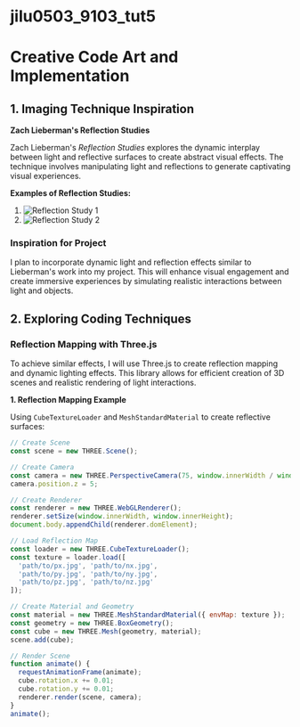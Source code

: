 # jilu0503_9103_tut5
# Creative Code Art and Implementation

## 1. Imaging Technique Inspiration

**Zach Lieberman's Reflection Studies**

Zach Lieberman's *Reflection Studies* explores the dynamic interplay between light and reflective surfaces to create abstract visual effects. The technique involves manipulating light and reflections to generate captivating visual experiences.

**Examples of Reflection Studies:**
1. ![Reflection Study 1](https://s3.amazonaws.com/zachlieberman.com/media/ReflectionStudies1.jpg)
2. ![Reflection Study 2](https://s3.amazonaws.com/zachlieberman.com/media/ReflectionStudies2.jpg)

### Inspiration for Project

I plan to incorporate dynamic light and reflection effects similar to Lieberman's work into my project. This will enhance visual engagement and create immersive experiences by simulating realistic interactions between light and objects.

## 2. Exploring Coding Techniques

### Reflection Mapping with Three.js

To achieve similar effects, I will use Three.js to create reflection mapping and dynamic lighting effects. This library allows for efficient creation of 3D scenes and realistic rendering of light interactions.

**1. Reflection Mapping Example**

Using `CubeTextureLoader` and `MeshStandardMaterial` to create reflective surfaces:

```javascript
// Create Scene
const scene = new THREE.Scene();

// Create Camera
const camera = new THREE.PerspectiveCamera(75, window.innerWidth / window.innerHeight, 0.1, 1000);
camera.position.z = 5;

// Create Renderer
const renderer = new THREE.WebGLRenderer();
renderer.setSize(window.innerWidth, window.innerHeight);
document.body.appendChild(renderer.domElement);

// Load Reflection Map
const loader = new THREE.CubeTextureLoader();
const texture = loader.load([
  'path/to/px.jpg', 'path/to/nx.jpg',
  'path/to/py.jpg', 'path/to/ny.jpg',
  'path/to/pz.jpg', 'path/to/nz.jpg'
]);

// Create Material and Geometry
const material = new THREE.MeshStandardMaterial({ envMap: texture });
const geometry = new THREE.BoxGeometry();
const cube = new THREE.Mesh(geometry, material);
scene.add(cube);

// Render Scene
function animate() {
  requestAnimationFrame(animate);
  cube.rotation.x += 0.01;
  cube.rotation.y += 0.01;
  renderer.render(scene, camera);
}
animate();

